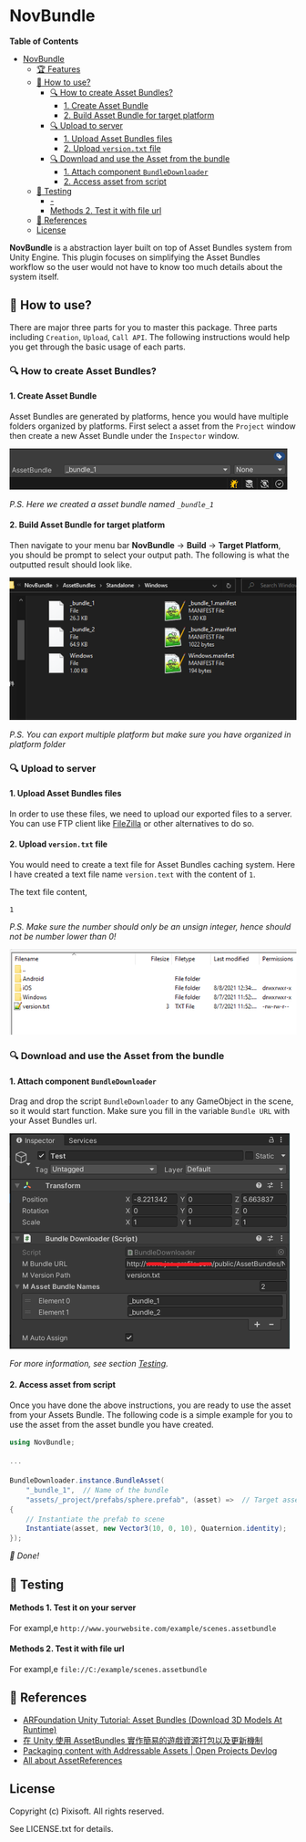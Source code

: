 # NovBundle

<!-- markdown-toc start - Don't edit this section. Run M-x markdown-toc-refresh-toc -->
**Table of Contents**

- [NovBundle](#novbundle)
    - [:trophy: Features](#trophy-features)
    - [:hammer: How to use?](#hammer-how-to-use)
        - [:mag: How to create Asset Bundles?](#mag-how-to-create-asset-bundles)
            - [1. Create Asset Bundle](#1-create-asset-bundle)
            - [2. Build Asset Bundle for target platform](#2-build-asset-bundle-for-target-platform)
        - [:mag: Upload to server](#mag-upload-to-server)
            - [1. Upload Asset Bundles files](#1-upload-asset-bundles-files)
            - [2. Upload `version.txt` file](#2-upload-versiontxt-file)
        - [:mag: Download and use the Asset from the bundle](#mag-download-and-use-the-asset-from-the-bundle)
            - [1. Attach component `BundleDownloader`](#1-attach-component-bundledownloader)
            - [2. Access asset from script](#2-access-asset-from-script)
    - [:pencil: Testing](#pencil-testing)
        - [-](#-)
        - [Methods 2. Test it with file url](#methods-2-test-it-with-file-url)
    - [:link: References](#link-references)
    - [License](#license)

<!-- markdown-toc end -->

**NovBundle** is a abstraction layer built on top of Asset Bundles system from
Unity Engine. This plugin focuses on simplifying the Asset Bundles workflow so
the user would not have to know too much details about the system itself.

## :hammer: How to use?

There are major three parts for you to master this package. Three parts including
`Creation`, `Upload`, `Call API`. The following instructions would help you get
through the basic usage of each parts.

### :mag: How to create Asset Bundles?

#### 1. Create Asset Bundle

Asset Bundles are generated by platforms, hence you would have multiple folders
organized by platforms. First select a asset from the `Project` window then
create a new Asset Bundle under the `Inspector` window.

![New Asset Bundles](./etc/new_ab.png)

*P.S. Here we created a asset bundle named `_bundle_1`*

#### 2. Build Asset Bundle for target platform

Then navigate to your menu bar **NovBundle** -> **Build** -> **Target Platform**,
you should be prompt to select your output path. The following is what the
outputted result should look like.

![Output Asset Bundles](./etc/ab_output.png)

*P.S. You can export multiple platform but make sure you have organized in platform folder*

### :mag: Upload to server

#### 1. Upload Asset Bundles files

In order to use these files, we need to upload our exported files to a server.
You can use FTP client like [FileZilla](https://filezilla-project.org/) or
other alternatives to do so.

#### 2. Upload `version.txt` file

You would need to create a text file for Asset Bundles caching system. Here I
have created a text file name `version.text` with the content of `1`.

The text file content,

```
1
```

*P.S. Make sure the number should only be an unsign integer, hence should not
be number lower than 0!*

![FTP Client View](./etc/ftp_view.png)

### :mag: Download and use the Asset from the bundle

#### 1. Attach component `BundleDownloader`

Drag and drop the script `BundleDownloader` to any GameObject in the scene, so
it would start function. Make sure you fill in the variable `Bundle URL` with
your Asset Bundles url.

![Component View](./etc/comp_view.png)

*For more information, see section [Testing](#pencil-testing).*

#### 2. Access asset from script

Once you have done the above instructions, you are ready to use the asset
from your Assets Bundle. The following code is a simple example for you to use
the asset from the asset bundle you have created.

```cs
using NovBundle;

...

BundleDownloader.instance.BundleAsset(
    "_bundle_1",  // Name of the bundle
    "assets/_project/prefabs/sphere.prefab", (asset) =>  // Target asset, and callback
{
    // Instantiate the prefab to scene
    Instantiate(asset, new Vector3(10, 0, 10), Quaternion.identity);
});
```

*:tada: Done!*

## :pencil: Testing

#### Methods 1. Test it on your server

For exampl,e `http://www.yourwebsite.com/example/scenes.assetbundle`

#### Methods 2. Test it with file url

For exampl,e `file://C:/example/scenes.assetbundle`

## :link: References

* [ARFoundation Unity Tutorial: Asset Bundles (Download 3D Models At Runtime)](https://www.youtube.com/watch?v=twzfpuaM-Js&ab_channel=ThirdAurora)
* [在 Unity 使用 AssetBundles 實作簡易的遊戲資源打包以及更新機制](https://dev.twsiyuan.com/2017/04/unity-assetbundles.html)
* [Packaging content with Addressable Assets | Open Projects Devlog](https://www.youtube.com/watch?v=XIHINtB2e1U&t=104s&ab_channel=Unity)
* [All about AssetReferences](https://www.youtube.com/watch?v=aSumpv7Y7FE&ab_channel=Badgerdox)

## License

Copyright (c) Pixisoft. All rights reserved.

See LICENSE.txt for details.
